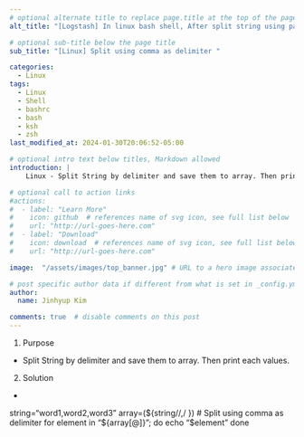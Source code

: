 ```yaml
---
# optional alternate title to replace page.title at the top of the page
alt_title: "[Logstash] In linux bash shell, After split string using parameter expansion, how to print array’s values each line?"

# optional sub-title below the page title
sub_title: "[Linux] Split using comma as delimiter "

categories:
  - Linux
tags:
  - Linux
  - Shell
  - bashrc
  - bash
  - ksh
  - zsh
last_modified_at: 2024-01-30T20:06:52-05:00

# optional intro text below titles, Markdown allowed
introduction: |
    Linux - Split String by delimiter and save them to array. Then print each values. 

# optional call to action links
#actions:
#  - label: "Learn More"
#    icon: github  # references name of svg icon, see full list below
#    url: "http://url-goes-here.com"
#  - label: "Download"
#    icon: download  # references name of svg icon, see full list below
#    url: "http://url-goes-here.com"

image:  "/assets/images/top_banner.jpg" # URL to a hero image associated with the post (e.g., /assets/page-pic.jpg)

# post specific author data if different from what is set in _config.yml 
author:
  name: Jinhyup Kim 

comments: true  # disable comments on this post
---
```


1. Purpose  
  - Split String by delimiter and save them to array. Then print each values.
2. Solution
  - ```
string=“word1,word2,word3” 
array=(${string//,/ }) # Split using comma as delimiter 
for element in “${array[@]}”; do 
	echo “$element” 
done
```
